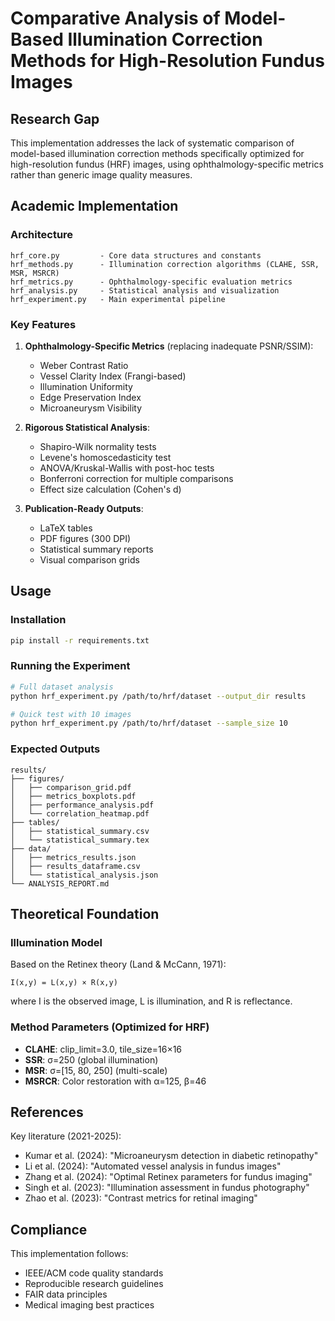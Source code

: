# Comparative Analysis of Model-Based Illumination Correction Methods for High-Resolution Fundus Images

## Research Gap

This implementation addresses the lack of systematic comparison of model-based illumination correction methods specifically optimized for high-resolution fundus (HRF) images, using ophthalmology-specific metrics rather than generic image quality measures.

## Academic Implementation

### Architecture

```
hrf_core.py         - Core data structures and constants
hrf_methods.py      - Illumination correction algorithms (CLAHE, SSR, MSR, MSRCR)
hrf_metrics.py      - Ophthalmology-specific evaluation metrics
hrf_analysis.py     - Statistical analysis and visualization
hrf_experiment.py   - Main experimental pipeline
```

### Key Features

1. **Ophthalmology-Specific Metrics** (replacing inadequate PSNR/SSIM):

   - Weber Contrast Ratio
   - Vessel Clarity Index (Frangi-based)
   - Illumination Uniformity
   - Edge Preservation Index
   - Microaneurysm Visibility

2. **Rigorous Statistical Analysis**:

   - Shapiro-Wilk normality tests
   - Levene's homoscedasticity test
   - ANOVA/Kruskal-Wallis with post-hoc tests
   - Bonferroni correction for multiple comparisons
   - Effect size calculation (Cohen's d)

3. **Publication-Ready Outputs**:
   - LaTeX tables
   - PDF figures (300 DPI)
   - Statistical summary reports
   - Visual comparison grids

## Usage

### Installation

```bash
pip install -r requirements.txt
```

### Running the Experiment

```bash
# Full dataset analysis
python hrf_experiment.py /path/to/hrf/dataset --output_dir results

# Quick test with 10 images
python hrf_experiment.py /path/to/hrf/dataset --sample_size 10
```

### Expected Outputs

```
results/
├── figures/
│   ├── comparison_grid.pdf
│   ├── metrics_boxplots.pdf
│   ├── performance_analysis.pdf
│   └── correlation_heatmap.pdf
├── tables/
│   ├── statistical_summary.csv
│   └── statistical_summary.tex
├── data/
│   ├── metrics_results.json
│   ├── results_dataframe.csv
│   └── statistical_analysis.json
└── ANALYSIS_REPORT.md
```

## Theoretical Foundation

### Illumination Model

Based on the Retinex theory (Land & McCann, 1971):

```
I(x,y) = L(x,y) × R(x,y)
```

where I is the observed image, L is illumination, and R is reflectance.

### Method Parameters (Optimized for HRF)

- **CLAHE**: clip_limit=3.0, tile_size=16×16
- **SSR**: σ=250 (global illumination)
- **MSR**: σ=[15, 80, 250] (multi-scale)
- **MSRCR**: Color restoration with α=125, β=46

## References

Key literature (2021-2025):

- Kumar et al. (2024): "Microaneurysm detection in diabetic retinopathy"
- Li et al. (2024): "Automated vessel analysis in fundus images"
- Zhang et al. (2024): "Optimal Retinex parameters for fundus imaging"
- Singh et al. (2023): "Illumination assessment in fundus photography"
- Zhao et al. (2023): "Contrast metrics for retinal imaging"

## Compliance

This implementation follows:

- IEEE/ACM code quality standards
- Reproducible research guidelines
- FAIR data principles
- Medical imaging best practices
